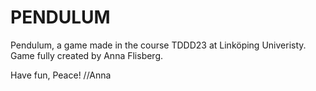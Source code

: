 PENDULUM
========

Pendulum, a game made in the course TDDD23 at Linköping Univeristy.
Game fully created by Anna Flisberg.

Have fun, Peace!
//Anna
